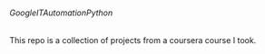 ###### GoogleITAutomationPython

This repo is a collection of projects from a coursera course I took.